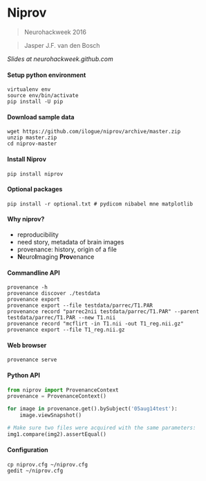 # Niprov
> Neurohackweek 2016

> Jasper J.F. van den Bosch

*Slides at neurohackweek.github.com*

#### Setup python environment
```shell
virtualenv env
source env/bin/activate
pip install -U pip
```

#### Download sample data
```shell
wget https://github.com/ilogue/niprov/archive/master.zip
unzip master.zip
cd niprov-master
```

#### Install Niprov
```shell
pip install niprov
```

#### Optional packages
```shell
pip install -r optional.txt # pydicom nibabel mne matplotlib
```

#### Why niprov?

* reproducibility
* need story, metadata of brain images
* provenance: history, origin of a file
* **N**euro**I**maging **Prov**enance
 

#### Commandline API

```shell
provenance -h
provenance discover ./testdata
provenance export
provenance export --file testdata/parrec/T1.PAR
provenance record "parrec2nii testdata/parrec/T1.PAR" --parent testdata/parrec/T1.PAR --new T1.nii
provenance record "mcflirt -in T1.nii -out T1_reg.nii.gz"
provenance export --file T1_reg.nii.gz
```

#### Web browser
```shell
provenance serve
```

#### Python API
```python
from niprov import ProvenanceContext
provenance = ProvenanceContext()

for image in provenance.get().bySubject('05aug14test'):
    image.viewSnapshot() 

# Make sure two files were acquired with the same parameters:
img1.compare(img2).assertEqual()
```

#### Configuration
```shell
cp niprov.cfg ~/niprov.cfg
gedit ~/niprov.cfg
```






